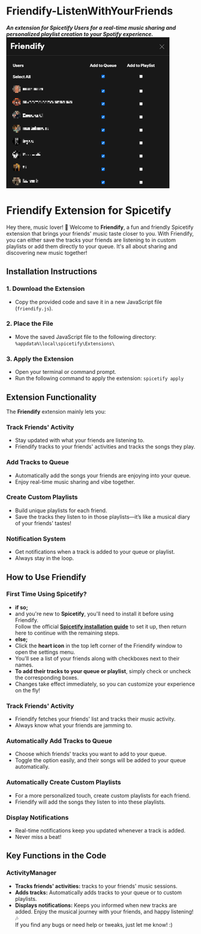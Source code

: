 # Friendify-ListenWithYourFriends
***An extension for Spicetify Users for a real-time music sharing and personalized playlist creation to your Spotify experience.***
![Preview](./preview.png)

# Friendify Extension for Spicetify
Hey there, music lover! 🎵
Welcome to **Friendify**, a fun and friendly Spicetify extension that brings your friends' music taste closer to you. With Friendify, you can either save the tracks your friends are listening to in custom playlists or add them directly to your queue. It's all about sharing and discovering new music together!
## Installation Instructions
### 1. Download the Extension
- Copy the provided code and save it in a new JavaScript file (`friendify.js`).
### 2. Place the File
- Move the saved JavaScript file to the following directory:
  `%appdata%\local\spicetify\Extensions\`
### 3. Apply the Extension
- Open your terminal or command prompt.
- Run the following command to apply the extension:
  `spicetify apply`
## Extension Functionality
The **Friendify** extension mainly lets you:
### Track Friends' Activity
- Stay updated with what your friends are listening to.
- Friendify tracks to your friends' activities and tracks the songs they play.
### Add Tracks to Queue
- Automatically add the songs your friends are enjoying into your queue.
- Enjoy real-time music sharing and vibe together.
### Create Custom Playlists
- Build unique playlists for each friend.
- Save the tracks they listen to in those playlists—it’s like a musical diary of your friends' tastes!
### Notification System
- Get notifications when a track is added to your queue or playlist.
- Always stay in the loop.
## How to Use Friendify
### First Time Using Spicetify?
- **if so;**
- and you're new to **Spicetify**, you'll need to install it before using Friendify.  
Follow the official **[Spicetify installation guide](https://spicetify.app/docs/getting-started/)** to set it up, then return here to continue with the remaining steps.
- **else;**
- Click the **heart icon** in the top left corner of the Friendify window to open the settings menu.
- You'll see a list of your friends along with checkboxes next to their names.
- **To add their tracks to your queue or playlist**, simply check or uncheck the corresponding boxes.
- Changes take effect immediately, so you can customize your experience on the fly!

### Track Friends' Activity
- Friendify fetches your friends' list and tracks their music activity.
- Always know what your friends are jamming to.

### Automatically Add Tracks to Queue
- Choose which friends' tracks you want to add to your queue.
- Toggle the option easily, and their songs will be added to your queue automatically.

### Automatically Create Custom Playlists
- For a more personalized touch, create custom playlists for each friend.
- Friendify will add the songs they listen to into these playlists.

### Display Notifications
- Real-time notifications keep you updated whenever a track is added.
- Never miss a beat!


## Key Functions in the Code
### ActivityManager
- **Tracks friends' activities:** tracks to your friends' music sessions.
- **Adds tracks:** Automatically adds tracks to your queue or to custom playlists.
- **Displays notifications:** Keeps you informed when new tracks are added.
Enjoy the musical journey with your friends, and happy listening! 🎶  
If you find any bugs or need help or tweaks, just let me know! :)
